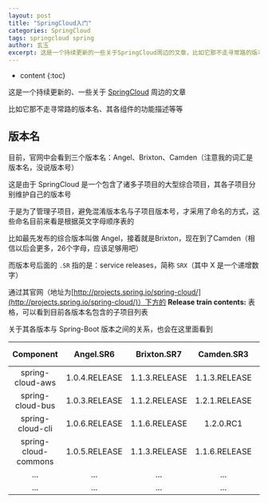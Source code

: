 ```yaml
---
layout: post
title: "SpringCloud入门"
categories: SpringCloud
tags: springcloud spring
author: 玄玉
excerpt: 这是一个持续更新的一些关于SpringCloud周边的文章，比如它那不走寻常路的版本号，它里面各个组件的功能简介等。
---
```


* content
{:toc}


这是一个持续更新的、一些关于 [SpringCloud](http://projects.spring.io/spring-cloud/) 周边的文章

比如它那不走寻常路的版本名、其各组件的功能描述等等

## 版本名

目前，官网中会看到三个版本名：Angel、Brixton、Camden（注意我的词汇是版本名，没说版本号）

这是由于 SpringCloud 是一个包含了诸多子项目的大型综合项目，其各子项目分别维护自己的版本号

于是为了管理子项目，避免混淆版本名与子项目版本号，才采用了命名的方式，这些命名目前来看是根据英文字母顺序表的

比如最先发布的综合版本叫做 Angel，接着就是Brixton，现在到了Camden（相信以后会更多，26个字母，应该足够用吧）

而版本号后面的 `.SR` 指的是：service releases，简称 `SRX`（其中 X 是一个递增数字）

通过其官网（地址为[http://projects.spring.io/spring-cloud/](http://projects.spring.io/spring-cloud/)）下方的 **Release train contents:** 表格，可以看到目前各版本名包含的子项目列表

关于其各版本与 Spring-Boot 版本之间的关系，也会在这里面看到

| Component | Angel.SR6 | Brixton.SR7 | Camden.SR3 | Camden.BUILD-SNAPSHOT |
|:---------:|:---------:|:-----------:|:----------:|:---------------------:|
| spring-cloud-aws     | 1.0.4.RELEASE | 1.1.3.RELEASE | 1.1.3.RELEASE | 1.1.4.BUILD-SNAPSHOT |
| spring-cloud-bus     | 1.0.3.RELEASE | 1.1.2.RELEASE | 1.2.1.RELEASE | 1.2.2.BUILD-SNAPSHOT |
| spring-cloud-cli     | 1.0.6.RELEASE | 1.1.6.RELEASE | 1.2.0.RC1     | 1.2.0.BUILD-SNAPSHOT |
| spring-cloud-commons | 1.0.5.RELEASE | 1.1.3.RELEASE | 1.1.6.RELEASE | 1.1.7.BUILD-SNAPSHOT |
| ...                  | ...           | ...           | ...           | ...                  |
| ...                  | ...           | ...           | ...           | ...                  |